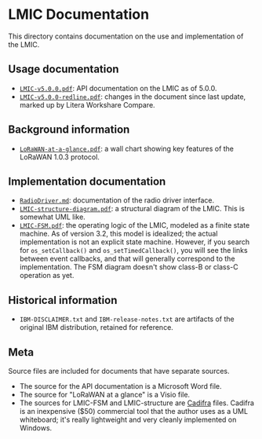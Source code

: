 # LMIC Documentation

This directory contains documentation on the use and implementation of the LMIC.

## Usage documentation

- [`LMIC-v5.0.0.pdf`](./LMIC-v5.0.0.pdf): API documentation on the LMIC as of 5.0.0.
- [`LMIC-v5.0.0-redline.pdf`](./LMIC-v5.0.0-redline.pdf): changes in the document since last update, marked up by Litera Workshare Compare.

## Background information

- [`LoRaWAN-at-a-glance.pdf`](./LoRaWAN-at-a-glance.pdf): a wall chart showing key features of the LoRaWAN 1.0.3 protocol.

## Implementation documentation

- [`RadioDriver.md`](./RadioDriver.md): documentation of the radio driver interface.
- [`LMIC-structure-diagram.pdf`](./LMIC-structure-diagram.pdf): a structural diagram of the LMIC. This is somewhat UML like.
- [`LMIC-FSM.pdf`](./LMIC-FSM.pdf): the operating logic of the LMIC, modeled as a finite state machine. As of version 3.2, this model is idealized; the actual implementation is not an explicit state machine. However, if you search for `os_setCallback()` and `os_setTimedCallback()`, you will see the links between event callbacks, and that will generally correspond to the implementation.  The FSM diagram doesn't show class-B or class-C operation as yet.

## Historical information

- `IBM-DISCLAIMER.txt` and `IBM-release-notes.txt` are artifacts of the original IBM distribution, retained for reference.

## Meta

Source files are included for documents that have separate sources.

- The source for the API documentation is a Microsoft Word file.
- The source for "LoRaWAN at a glance" is a Visio file.
- The sources for LMIC-FSM and LMIC-structure are [Cadifra](https://www.cadifra.com/) files. Cadifra is an inexpensive ($50) commercial tool that the author uses as a UML whiteboard; it's really lightweight and very cleanly implemented on Windows.
